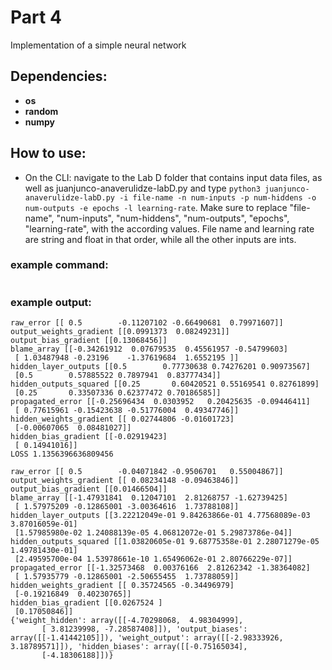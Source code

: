 # Part 4
Implementation of a simple neural network


## Dependencies:

* **os**
* **random**
* **numpy**

## How to use:

* On the CLI: navigate to the Lab D folder that contains input data files, as well as juanjunco-anaverulidze-labD.py and type ```python3 juanjunco-anaverulidze-labD.py -i file-name -n num-inputs -p num-hiddens -o num-outputs -e epochs -l learning-rate```. Make sure to replace "file-name", "num-inputs", "num-hiddens", "num-outputs", "epochs", "learning-rate", with the according values. File name and learning rate are string and float in that order, while all the other inputs are ints.

### example command:
```AnaVerulidze_JuanJunco_lab_c.py -i xor.txt -n 2 -p 2 -o 1 -e 100 -l 0.3
```
### example output:
```
raw_error [[ 0.5        -0.11207102 -0.66490681  0.79971607]]
output_weights_gradient [[0.0991373  0.08249231]]
output_bias_gradient [[0.13068456]]
blame_array [[-0.34261912  0.07679535  0.45561957 -0.54799603]
 [ 1.03487948 -0.23196    -1.37619684  1.6552195 ]]
hidden_layer_outputs [[0.5        0.77730638 0.74276201 0.90973567]
 [0.5        0.57885522 0.7897941  0.83777434]]
hidden_outputs_squared [[0.25       0.60420521 0.55169541 0.82761899]
 [0.25       0.33507336 0.62377472 0.70186585]]
propagated_error [[-0.25696434  0.0303952   0.20425635 -0.09446411]
 [ 0.77615961 -0.15423638 -0.51776004  0.49347746]]
hidden_weights_gradient [[ 0.02744806 -0.01601723]
 [-0.00607065  0.08481027]]
hidden_bias_gradient [[-0.02919423]
 [ 0.14941016]]
LOSS 1.1356396636809456

raw_error [[ 0.5        -0.04071842 -0.9506701   0.55004867]]
output_weights_gradient [[ 0.08234148 -0.09463846]]
output_bias_gradient [[0.01466504]]
blame_array [[-1.47931841  0.12047101  2.81268757 -1.62739425]
 [ 1.57975209 -0.12865001 -3.00364616  1.73788108]]
hidden_layer_outputs [[3.22212049e-01 9.84263866e-01 4.77568089e-03 3.87016059e-01]
 [1.57985980e-02 1.24088139e-05 4.06812072e-01 5.29873786e-04]]
hidden_outputs_squared [[1.03820605e-01 9.68775358e-01 2.28071279e-05 1.49781430e-01]
 [2.49595700e-04 1.53978661e-10 1.65496062e-01 2.80766229e-07]]
propagated_error [[-1.32573468  0.00376166  2.81262342 -1.38364082]
 [ 1.57935779 -0.12865001 -2.50655455  1.73788059]]
hidden_weights_gradient [[ 0.35724565 -0.34496979]
 [-0.19216849  0.40230765]]
hidden_bias_gradient [[0.0267524 ]
 [0.17050846]]
{'weight_hidden': array([[-4.70298068,  4.98304999],
       [ 3.81239998, -7.28587408]]), 'output_biases': array([[-1.41442105]]), 'weight_output': array([[-2.98333926,  3.18789571]]), 'hidden_biases': array([[-0.75165034],
       [-4.18306188]])}

```
